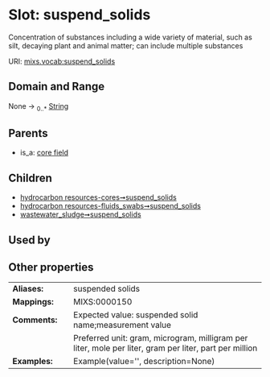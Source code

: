 
# Slot: suspend_solids


Concentration of substances including a wide variety of material, such as silt, decaying plant and animal matter; can include multiple substances

URI: [mixs.vocab:suspend_solids](https://w3id.org/mixs/vocab/suspend_solids)


## Domain and Range

None &#8594;  <sub>0..\*</sub> [String](types/String.md)

## Parents

 *  is_a: [core field](core_field.md)

## Children

 *  [hydrocarbon resources-cores➞suspend_solids](hydrocarbon_resources_cores_suspend_solids.md)
 *  [hydrocarbon resources-fluids_swabs➞suspend_solids](hydrocarbon_resources_fluids_swabs_suspend_solids.md)
 *  [wastewater_sludge➞suspend_solids](wastewater_sludge_suspend_solids.md)

## Used by


## Other properties

|  |  |  |
| --- | --- | --- |
| **Aliases:** | | suspended solids |
| **Mappings:** | | MIXS:0000150 |
| **Comments:** | | Expected value: suspended solid name;measurement value |
|  | | Preferred unit: gram, microgram, milligram per liter, mole per liter, gram per liter, part per million |
| **Examples:** | | Example(value='', description=None) |

